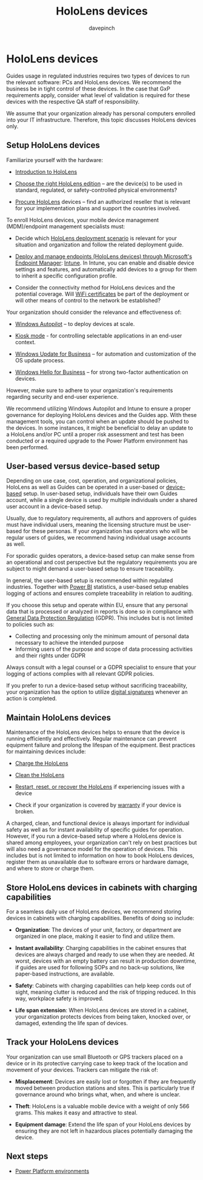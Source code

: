 ﻿---
title: HoloLens devices
description: Learn about setting up and maintaining HoloLens devices in a regulated industry
ms.date: 03/13/2023
ms.topic: conceptual
author: davepinch
ms.author: davepinch
ms-reviewer: m-hartmann
ms.custom: bap-template
---

# HoloLens devices

Guides usage in regulated industries requires two types of devices to run the relevant software: PCs and HoloLens devices. We recommend the business be in tight control of these devices. In the case that GxP requirements apply, consider what level of validation is required for these devices with the respective QA staff of responsibility.

We assume that your organization already has personal computers enrolled into your IT infrastructure. Therefore, this topic discusses HoloLens devices only.

## Setup HoloLens devices

Familiarize yourself with the hardware:

- [Introduction to HoloLens](/hololens/hololens2-hardware)

- [Choose the right HoloLens edition](/hololens/hololens2-options) – are the device(s) to be used in standard, regulated, or safety-controlled physical environments?

- [Procure HoloLens](/hololens/hololens2-purchase) devices – find an authorized reseller that is relevant for your implementation plans and support the countries involved.

To enroll HoloLens devices, your mobile device management (MDM)/endpoint management specialists must:

- Decide which [HoloLens deployment scenario](/hololens/hololens-requirements#scenario-a) is relevant for your situation and organization and follow the related deployment guide.

- [Deploy and manage endpoints (HoloLens devices) through Microsoft's Endpoint Manager](/hololens/hololens-mdm-configure): [Intune](/mem/endpoint-manager-overview). In Intune, you can enable and disable device settings and features, and automatically add devices to a group for them to inherit a specific configuration profile.

- Consider the connectivity method for HoloLens devices and the potential coverage. Will [WiFi certificates](/hololens/hololens-certificates-network) be part of the deployment or will other means of control to the network be established?

Your organization should consider the relevance and effectiveness of:

- [Windows Autopilot](/hololens/hololens2-autopilot) – to deploy devices at scale.

- [Kiosk mode](/hololens/hololens-kiosk) - for controlling selectable applications in an end-user context.

- [Windows Update for Business](/mem/intune/protect/windows-update-for-business-configure) – for automation and customization of the OS update process.

- [Windows Hello for Business](/windows/security/identity-protection/hello-for-business/hello-overview) – for strong two-factor authentication on devices.

However, make sure to adhere to your organization's requirements regarding security and end-user experience.

We recommend utilizing Windows Autopilot and Intune to ensure a proper governance for deploying HoloLens devices and the Guides app. With these management tools, you can control when an update should be pushed to the devices. In some instances, it might be beneficial to delay an update to a HoloLens and/or PC until a proper risk assessment and test has been conducted or a required upgrade to the Power Platform environment has been performed.

## User-based versus device-based setup

Depending on use case, cost, operation, and organizational policies, HoloLens as well as Guides can be operated in a user-based or [device-based](../device-license.md) setup. In user-based setup, individuals have their own Guides account, while a single device is used by multiple individuals under a shared user account in a device-based setup.  
  
Usually, due to regulatory requirements, all authors and approvers of guides must have individual users, meaning the licensing structure must be user-based for these personas. If your organization has operators who will be regular users of guides, we recommend having individual usage accounts as well.

For sporadic guides operators, a device-based setup can make sense from an operational and cost perspective but the regulatory requirements you are subject to might demand a user-based setup to ensure traceability.

In general, the user-based setup is recommended within regulated industries. Together with [Power BI](/power-bi/) statistics, a user-based setup enables logging of actions and ensures complete traceability in relation to auditing.  
  
If you choose this setup and operate within EU, ensure that any personal data that is processed or analyzed in reports is done so in compliance with [General Data Protection Regulation](https://eur-lex.europa.eu/legal-content/EN/TXT/?uri=CELEX%3A32016R0679) (GDPR). This includes but is not limited to policies such as:

- Collecting and processing only the minimum amount of personal data necessary to achieve the intended purpose
- Informing users of the purpose and scope of data processing activities and their rights under GDPR

Always consult with a legal counsel or a GDPR specialist to ensure that your logging of actions complies with all relevant GDPR policies.

If you prefer to run a device-based setup without sacrificing traceability, your organization has the option to utilize [digital signatures](electronic-records-and-electronic-signature.md) whenever an action is completed.  

## Maintain HoloLens devices

Maintenance of the HoloLens devices helps to ensure that the device is running efficiently and effectively. Regular maintenance can prevent equipment failure and prolong the lifespan of the equipment. Best practices for maintaining devices include:

- [Charge the HoloLens](/hololens/hololens2-charging)

- [Clean the HoloLens](/hololens/hololens2-maintenance)

- [Restart, reset, or recover the HoloLens](/hololens/hololens-recovery) if experiencing issues with a device

- Check if your organization is covered by [warranty](https://support.microsoft.com/en-us/warranty) if your device is broken.

A charged, clean, and functional device is always important for individual safety as well as for instant availability of specific guides for operation. However, if you run a device-based setup where a HoloLens device is shared among employees, your organization can't rely on best practices but will also need a governance model for the operation of devices. This includes but is not limited to information on how to book HoloLens devices, register them as unavailable due to software errors or hardware damage, and where to store or charge them.

## Store HoloLens devices in cabinets with charging capabilities

For a seamless daily use of HoloLens devices, we recommend storing devices in cabinets with charging capabilities. Benefits of doing so include:

- **Organization**: The devices of your unit, factory, or department are organized in one place, making it easier to find and utilize them.

- **Instant availability**: Charging capabilities in the cabinet ensures that devices are always charged and ready to use when they are needed. At worst, devices with an empty battery can result in production downtime, if guides are used for following SOPs and no back-up solutions, like paper-based instructions, are available.

- **Safety**: Cabinets with charging capabilities can help keep cords out of sight, meaning clutter is reduced and the risk of tripping reduced. In this way, workplace safety is improved.

- **Life span extension**: When HoloLens devices are stored in a cabinet, your organization protects devices from being taken, knocked over, or damaged, extending the life span of devices.

## Track your HoloLens devices

Your organization can use small Bluetooth or GPS trackers placed on a device or in its protective carrying case to keep track of the location and movement of your devices. Trackers can mitigate the risk of:

- **Misplacement**: Devices are easily lost or forgotten if they are frequently moved between production stations and sites. This is particularly true if governance around who brings what, when, and where is unclear.

- **Theft**: HoloLens is a valuable mobile device with a weight of only 566 grams. This makes it easy and attractive to steal.

- **Equipment damage**: Extend the life span of your HoloLens devices by ensuring they are not left in hazardous places potentially damaging the device.

## Next steps

- [Power Platform environments](power-platform-environments.md)
